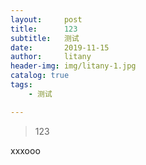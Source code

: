 ```yaml
---
layout:     post
title:      123
subtitle:   测试
date:       2019-11-15
author:     litany
header-img: img/litany-1.jpg
catalog: true
tags:
    - 测试

---
```


> 123


xxxooo